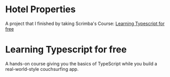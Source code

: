 # Hotel Properties
A project that I finished by taking Scrimba's Course: [Learning Typescript for free](https://scrimba.com/learn/typescript)

# Learning Typescript for free
A hands-on course giving you the basics of TypeScript while you build a real-world-style couchsurfing app.